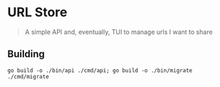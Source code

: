 # URL Store
> A simple API and, eventually, TUI to manage urls I want to share

## Building
```shell
go build -o ./bin/api ./cmd/api; go build -o ./bin/migrate ./cmd/migrate
```
